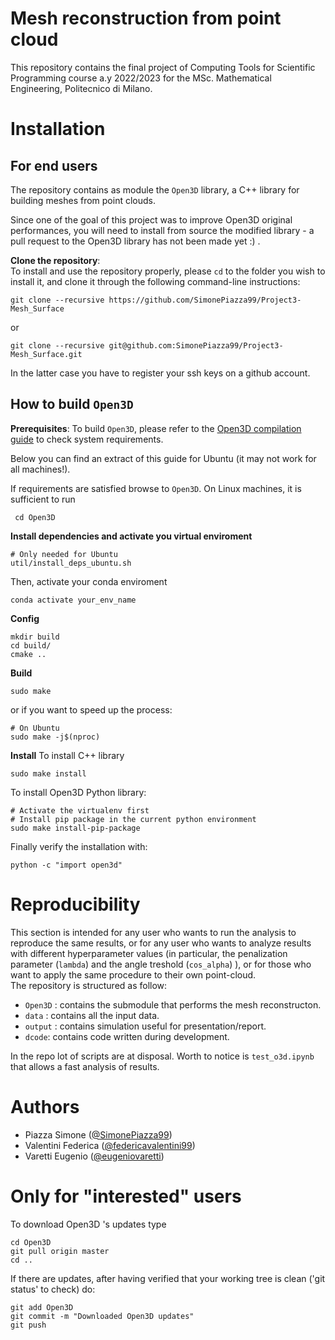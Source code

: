 # Mesh reconstruction from point cloud
This repository contains the final project of Computing Tools for Scientific Programming course a.y 2022/2023 for the MSc. Mathematical Engineering, Politecnico di Milano.  

# Installation

## For end users
The repository contains as module the `Open3D` library, a C++ library for building meshes from point clouds.

Since one of the goal of this project was to improve Open3D original performances, you will need to install from source the modified library - a pull request to the Open3D library has not been made yet :) .

**Clone the repository**:  
To install and use the repository properly, please `cd` to the folder you wish to install it, and clone it through the following command-line instructions:

```shell
git clone --recursive https://github.com/SimonePiazza99/Project3-Mesh_Surface
```
or

```shell
git clone --recursive git@github.com:SimonePiazza99/Project3-Mesh_Surface.git
```
In the latter case you have to register your ssh keys on a github account.





## How to build `Open3D`

**Prerequisites**: To build `Open3D`, please refer to the [Open3D compilation guide](http://www.open3d.org/docs/release/compilation.html) to check system requirements.

Below you can find an extract of this guide for Ubuntu (it may not work for all machines!).  

If requirements are satisfied browse to `Open3D`. On Linux machines, it is sufficient to run  
```shell
 cd Open3D
```
**Install dependencies and activate you virtual enviroment**
```shell
# Only needed for Ubuntu
util/install_deps_ubuntu.sh
```

Then, activate your conda enviroment
```shell
conda activate your_env_name
```

**Config**
```shell
mkdir build
cd build/
cmake ..
```

**Build**
```shell
sudo make
```
or if you want to speed up the process:

```shell
# On Ubuntu
sudo make -j$(nproc)
```

**Install**
To install C++ library
```shell
sudo make install
```
To install Open3D Python library:
```shell
# Activate the virtualenv first
# Install pip package in the current python environment
sudo make install-pip-package
```

Finally verify the installation with:
```shell
python -c "import open3d"
```

# Reproducibility  
This section is intended for any user who wants to run the analysis to reproduce the same results, or for any user who wants to analyze results with different hyperparameter values (in particular, the penalization parameter (`lambda`) and the angle treshold (`cos_alpha`) ), or for those who want to apply the same procedure to their own point-cloud.  
The repository is structured as follow:
- `Open3D` : contains the submodule that performs the mesh reconstructon.  
- `data` : contains all the input data.  
- `output` : contains simulation useful for presentation/report.
- `dcode`: contains code written during development.

In the repo lot of scripts are at disposal. Worth to notice is `test_o3d.ipynb` that allows a fast analysis of results.


# Authors  
- Piazza Simone ([@SimonePiazza99](https://github.com/SimonePiazza99))
- Valentini Federica ([@federicavalentini99](https://github.com/federicavalentini99))
- Varetti Eugenio ([@eugeniovaretti](https://github.com/eugeniovaretti))

# Only for "interested" users  
To download Open3D 's updates type
```shell
cd Open3D
git pull origin master
cd ..
```
If there are updates, after having verified that your working tree is clean ('git status' to check) do:
```shell
git add Open3D
git commit -m "Downloaded Open3D updates"
git push
```

